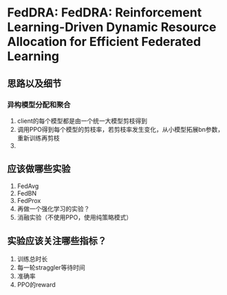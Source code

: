 # FedDRA: FedDRA: Reinforcement Learning-Driven Dynamic Resource Allocation for Efficient Federated Learning

## 思路以及细节
### 异构模型分配和聚合
1. client的每个模型都是由一个统一大模型剪枝得到 
2. 调用PPO得到每个模型的剪枝率，若剪枝率发生变化，从小模型拓展bn参数，重新训练再剪枝
3. 


## 应该做哪些实验
1. FedAvg
2. FedBN
3. FedProx
4. 再做一个强化学习的实验？
5. 消融实验（不使用PPO，使用纯策略模式）


## 实验应该关注哪些指标？
1. 训练总时长
2. 每一轮straggler等待时间
3. 准确率
4. PPO的reward

